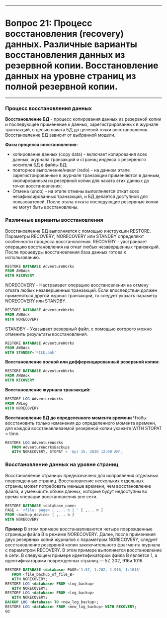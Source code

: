 ___
# Вопрос 21: Процесс восстановления (recovery) данных. Различные варианты восстановления данных из резервной копии. Восстановление данных на уровне страниц из полной резервной копии.
___

### Процесс восстановления данных
**Восстановление БД** - процесс копирования данных из резервной копии и последующее применение к данных, зарегистрированных в журнале транзакций, с целью наката БД до целевой точки восстановления.
Восстановление БД зависит от выбранной модели.

**Фазы процесса восстановления:**
* копирование данных (copy data) - включает копирования всех данных, журнала транзакций и страниц индекса с резервного носителя БД в файлы БД;
* повторное выполнение/накат (redo) - на данном этапе зарегистрированные в журнале транзакции применяются в данным, скопированным из резервной копии для наката этих данных до точки восстановления;
* Отмена (undo) - на этапе отмены выполлняется откат всех незафиксированных транзакций, и БД делается доступной для пользователей. После этапа отката последующие резервные копии не могут быть восстановлены.

### Различные варианты восстановления
Восстановление БД выполняется с помощью инструкции RESTORE. Параметры RECOVERY, NORECOVERY или STANDBY определяют особенности процесса восстановления.
RECOVERY - yастраивает операцию восстановления на откат любых незавершенных транзакций. После процедуры восстановления база данных готова к использованию.
```sql
RESTORE DATABASE AdventureWorks
FROM AWBAck
WITH RECOVERY
```
NORECOVERY - Настраивает операцию восстановления на отмену отката любых незавершенных транзакций. Если впоследствии должен применяться другой журнал транзакций, то следует указать параметр NORECOVERY или STANDBY.
```sql
RESTORE DATABASE AdventureWorks
FROM AWBAck
WITH NORECOVERY
```
STANDBY - Указывает резервный файл, с помощью которого можно отменить результаты восстановления.
```sql
RESTORE DATABASE AdventureWorks
FROM AWBAck
WITH STANDBY='FILE.bak'
```

**Восстановление полной или дифференцированный резервной копии:**
```sql
RESTORE DATABASE AdventureWorks
FROM AWBAck
WITH RECOVERY
```

**Восстановление журнала транзакций:**
```sql
RESTORE LOG AdventureWorks
FROM AWLog
WITH NORECOVERY
```

**Восстановление БД до определенного момента времени**
Чтобы восстановить только изменения до определенного момента времени, для каждой восстанавливаемой резервной копии укажите WITH STOPAT = time.
```sql
RESTORE LOG AdventureWorks  
   FROM AdventureWorksBackups  
   WITH NORECOVERY, STOPAT = 'Apr 15, 2020 12:00 AM';  
```

### Восстановление данных на уровне страниц

Восстановление страницы предназначено для исправления отдельных поврежденных страниц. Восстановление нескольких отдельных страниц может потребовать меньше времени, чем восстановление файла, и уменьшить объем данных, которые будут недоступны во время операции восстановления вне сети.

```sql
RESTORE DATABASE <database_name>
PAGE = '<file: page> [ ,... n ] ' [ ,... n ]
FROM <backup_device> [ ,... n ]
WITH NORECOVERY
```

**Пример**
В этом примере восстанавливаются четыре поврежденные страницы файла B в режиме NORECOVERY. Далее, после применения двух резервных копий журналов с параметром NORECOVERY, следует восстановление резервной копии заключительного фрагмента журнала с параметром RECOVERY. В этом примере выполняется восстановление в сети. В следующем примере идентификатором файла B является 1, а идентификаторами поврежденных страниц — 57, 202, 916и 1016.
```sql
RESTORE DATABASE <database> PAGE='1:57, 1:202, 1:916, 1:1016'  
   FROM <file_backup_of_file_B>   
   WITH NORECOVERY;  
RESTORE LOG <database> FROM <log_backup>   
   WITH NORECOVERY;  
RESTORE LOG <database> FROM <log_backup>   
   WITH NORECOVERY;   
BACKUP LOG <database> TO <new_log_backup>;   
RESTORE LOG <database> FROM <new_log_backup> WITH RECOVERY;  
GO
```